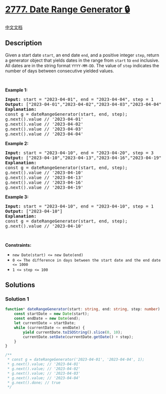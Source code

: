 # [2777. Date Range Generator 🔒](https://leetcode.com/problems/date-range-generator)

[中文文档](/solution/2700-2799/2777.Date%20Range%20Generator/README.md)

<!-- tags: -->

## Description

<p>Given a start date <code>start</code>, an end date <code>end</code>, and a positive integer&nbsp;<code>step</code>, return a generator object that yields&nbsp;dates in the range from <code>start</code> to <code>end</code>&nbsp;inclusive. All dates&nbsp;are in the string format&nbsp;<code>YYYY-MM-DD</code>. The value of&nbsp;<code>step</code>&nbsp;indicates the number of days between consecutive yielded values.</p>

<p>&nbsp;</p>
<p><strong class="example">Example 1:</strong></p>

<pre>
<strong>Input:</strong> start = &quot;2023-04-01&quot;, end = &quot;2023-04-04&quot;, step = 1
<strong>Output:</strong> [&quot;2023-04-01&quot;,&quot;2023-04-02&quot;,&quot;2023-04-03&quot;,&quot;2023-04-04&quot;]
<strong>Explanation:</strong> 
const g = dateRangeGenerator(start, end, step);
g.next().value // &#39;2023-04-01&#39;
g.next().value // &#39;2023-04-02&#39;
g.next().value // &#39;2023-04-03&#39;
g.next().value // &#39;2023-04-04&#39;</pre>

<p><strong class="example">Example 2:</strong></p>

<pre>
<strong>Input:</strong> start = &quot;2023-04-10&quot;, end = &quot;2023-04-20&quot;, step = 3
<strong>Output:</strong> [&quot;2023-04-10&quot;,&quot;2023-04-13&quot;,&quot;2023-04-16&quot;,&quot;2023-04-19&quot;]
<strong>Explanation:</strong> 
const g = dateRangeGenerator(start, end, step);
g.next().value // &#39;2023-04-10&#39;
g.next().value // &#39;2023-04-13&#39;
g.next().value // &#39;2023-04-16&#39;
g.next().value // &#39;2023-04-19&#39;</pre>

<p><strong class="example">Example 3:</strong></p>

<pre>
<strong>Input:</strong> start = &quot;2023-04-10&quot;, end = &quot;2023-04-10&quot;, step = 1
<strong>Output:</strong> [&quot;2023-04-10&quot;]
<strong>Explanation:</strong> 
const g = dateRangeGenerator(start, end, step);
g.next().value // &#39;2023-04-10&#39;
</pre>

<p>&nbsp;</p>
<p><strong>Constraints:</strong></p>

<ul>
	<li><code>new Date(start) &lt;= new Date(end)</code></li>
	<li><code>0 &lt;= The difference in days between the start date and the end date &lt;= 1000</code></li>
	<li><code>1 &lt;= step &lt;= 100</code></li>
</ul>

## Solutions

### Solution 1

<!-- tabs:start -->

```ts
function* dateRangeGenerator(start: string, end: string, step: number): Generator<string> {
    const startDate = new Date(start);
    const endDate = new Date(end);
    let currentDate = startDate;
    while (currentDate <= endDate) {
        yield currentDate.toISOString().slice(0, 10);
        currentDate.setDate(currentDate.getDate() + step);
    }
}

/**
 * const g = dateRangeGenerator('2023-04-01', '2023-04-04', 1);
 * g.next().value; // '2023-04-01'
 * g.next().value; // '2023-04-02'
 * g.next().value; // '2023-04-03'
 * g.next().value; // '2023-04-04'
 * g.next().done; // true
 */
```

<!-- tabs:end -->

<!-- end -->
